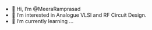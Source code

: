 - 👋 Hi, I’m @MeeraRamprasad
- 👀 I’m interested in Analogue VLSI and RF Circuit Design.
- 🌱 I’m currently learning ...

<!---
MeeraRamprasad/MeeraRamprasad is a ✨ special ✨ repository because its `README.md` (this file) appears on your GitHub profile.
You can click the Preview link to take a look at your changes.
--->
